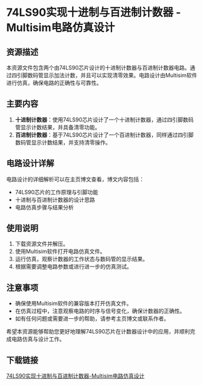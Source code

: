# 74LS90实现十进制与百进制计数器 - Multisim电路仿真设计

## 资源描述

本资源文件包含两个由74LS90芯片设计的十进制计数器与百进制计数器电路。通过四引脚数码管显示加法计数，并且可以实现清零效果。电路设计由Multisim软件进行仿真，确保电路的正确性与可靠性。

## 主要内容

1. **十进制计数器**：使用74LS90芯片设计了一个十进制计数器，通过四引脚数码管显示计数结果，并具备清零功能。
2. **百进制计数器**：基于74LS90芯片设计了一个百进制计数器，同样通过四引脚数码管显示计数结果，并支持清零操作。

## 电路设计详解

电路设计的详细解析可以在主页博文查看，博文内容包括：
- 74LS90芯片的工作原理与引脚功能
- 十进制与百进制计数器的设计思路
- 电路仿真步骤与结果分析

## 使用说明

1. 下载资源文件并解压。
2. 使用Multisim软件打开电路仿真文件。
3. 运行仿真，观察计数器的工作状态与数码管的显示结果。
4. 根据需要调整电路参数或进行进一步的仿真测试。

## 注意事项

- 确保使用Multisim软件的兼容版本打开仿真文件。
- 在仿真过程中，注意观察电路的时序与信号变化，确保计数器的正确性。
- 如有任何问题或需要进一步的帮助，请参考主页博文或联系作者。

希望本资源能够帮助您更好地理解74LS90芯片在计数器设计中的应用，并顺利完成电路仿真与设计工作。

## 下载链接

[74LS90实现十进制与百进制计数器-Multisim电路仿真设计](https://pan.quark.cn/s/4d0ee0aba6df)